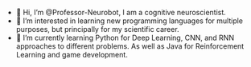 - 👋 Hi, I’m @Professor-Neurobot, I am a cognitive neuroscientist. 
- 👀 I’m interested in learning new programming languages for multiple purposes, but principally for my scientific career. 
- 🌱 I’m currently learning Python for Deep Learning, CNN, and RNN approaches to different problems. As well as Java for Reinforcement Learning and game development. 

<!---
Professor-Neurobot/Professor-Neurobot is a ✨ special ✨ repository because its `README.md` (this file) appears on your GitHub profile.
You can click the Preview link to take a look at your changes.
--->
